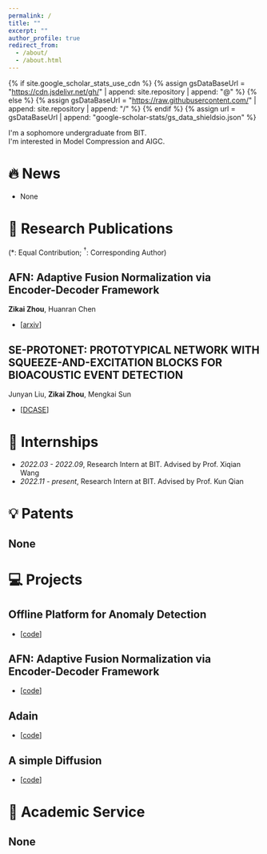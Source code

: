 ```yaml
---
permalink: /
title: ""
excerpt: ""
author_profile: true
redirect_from: 
  - /about/
  - /about.html
---
```


{% if site.google_scholar_stats_use_cdn %}
{% assign gsDataBaseUrl = "https://cdn.jsdelivr.net/gh/" | append: site.repository | append: "@" %}
{% else %}
{% assign gsDataBaseUrl = "https://raw.githubusercontent.com/" | append: site.repository | append: "/" %}
{% endif %}
{% assign url = gsDataBaseUrl | append: "google-scholar-stats/gs_data_shieldsio.json" %}

<span class='anchor' id='about-me'></span>

I'm a sophomore undergraduate from BIT.        
I'm interested in Model Compression and AIGC.        

# 🔥 News
- None


# 📝 Research Publications
(\*: Equal Contribution; ${}^\dagger$: Corresponding Author)


## AFN: Adaptive Fusion Normalization via Encoder-Decoder Framework
**Zikai Zhou**, Huanran Chen            
-  [[arxiv](https://arxiv.org/abs/2308.03321)]

## SE-PROTONET: PROTOTYPICAL NETWORK WITH SQUEEZE-AND-EXCITATION BLOCKS FOR BIOACOUSTIC EVENT DETECTION
Junyan Liu, **Zikai Zhou**, Mengkai Sun       
- [[DCASE](https://dcase.community/documents/challenge2023/technical_reports/DCASE2023_XuQianHu_NUDT&BIT_t5.pdf)]




# 📖 Internships
- *2022.03 - 2022.09*, Research Intern at BIT.    Advised by Prof. Xiqian Wang      
- *2022.11 - present*, Research Intern at BIT.    Advised by Prof. Kun Qian    



# 💡 Patents
## None


# 💻 Projects

## Offline Platform for Anomaly Detection
- [[code](https://github.com/Klayand/Offline_Platform)]

## AFN: Adaptive Fusion Normalization via Encoder-Decoder Framework
- [[code](https://github.com/Klayand/ASRNorm)]

## Adain
- [[code](https://github.com/Klayand/Adain-reproduce)]

## A simple Diffusion
- [[code](https://github.com/Klayand/simple-diffusion)]


# 💼 Academic Service
## None
